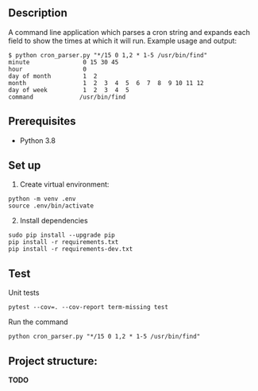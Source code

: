## Description
A command line application which parses a cron string and expands each field to show the times at which it will run. Example usage and output:

```
$ python cron_parser.py "*/15 0 1,2 * 1-5 /usr/bin/find"
minute               0 15 30 45
hour                 0
day of month         1  2
month                1  2  3  4  5  6  7  8  9 10 11 12
day of week          1  2  3  4  5
command             /usr/bin/find
```

## Prerequisites
- Python 3.8

## Set up

1. Create virtual environment:

```shell
python -m venv .env
source .env/bin/activate
```

2. Install dependencies
```shell
sudo pip install --upgrade pip
pip install -r requirements.txt
pip install -r requirements-dev.txt
```

## Test

Unit tests
```shell
pytest --cov=. --cov-report term-missing test
```

Run the command
```shell
python cron_parser.py "*/15 0 1,2 * 1-5 /usr/bin/find"
```

## Project structure:
**TODO**
